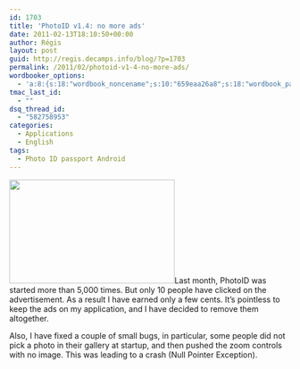 ```yaml
---
id: 1703
title: 'PhotoID v1.4: no more ads'
date: 2011-02-13T18:10:50+00:00
author: Régis
layout: post
guid: http://regis.decamps.info/blog/?p=1703
permalink: /2011/02/photoid-v1-4-no-more-ads/
wordbooker_options:
  - 'a:8:{s:18:"wordbook_noncename";s:10:"659eaa26a8";s:18:"wordbook_page_post";s:4:"-100";s:18:"wordbook_orandpage";s:1:"2";s:23:"wordbook_default_author";s:1:"1";s:23:"wordbook_extract_length";s:3:"256";s:19:"wordbook_actionlink";s:3:"300";s:18:"wordbook_attribute";s:0:"";s:29:"wordbooker_status_update_text";s:33:"New blog post :  %title% - %link%";}'
tmac_last_id:
  - ""
dsq_thread_id:
  - "582758953"
categories:
  - Applications
  - English
tags:
  - Photo ID passport Android
---
```

[<img src="http://regis.decamps.info/blog/wp-content/uploads/2011/02/Capture-d’écran-2011-02-13-à-17.59.28.png" alt="" title="Admob 14 Jan - 13 Feb" width="296" height="186" class="alignright size-full wp-image-1705" />](http://regis.decamps.info/blog/wp-content/uploads/2011/02/Capture-d’écran-2011-02-13-à-17.59.28.png)Last month, PhotoID was started more than 5,000 times. But only 10 people have clicked on the advertisement. As a result I have earned only a few cents. It&rsquo;s pointless to keep the ads on my application, and I have decided to remove them altogether.

Also, I have fixed a couple of small bugs, in particular, some people did not pick a photo in their gallery at startup, and then pushed the zoom controls with no image. This was leading to a crash (Null Pointer Exception).